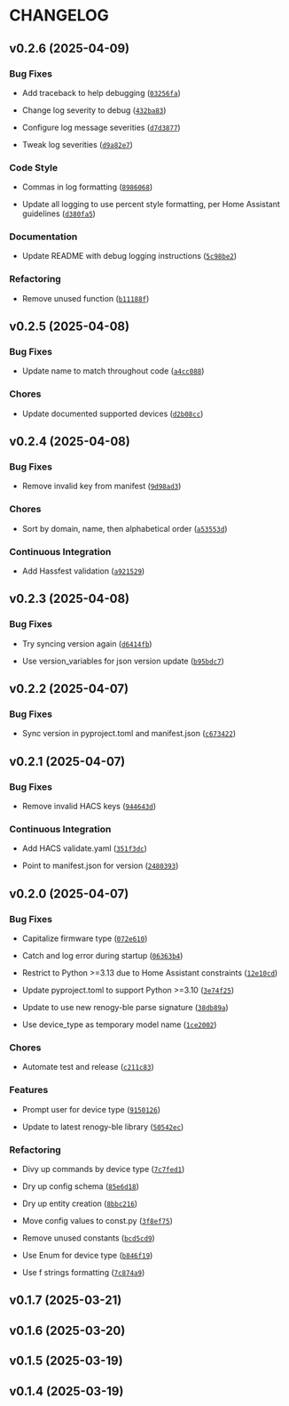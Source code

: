 # CHANGELOG


## v0.2.6 (2025-04-09)

### Bug Fixes

- Add traceback to help debugging
  ([`03256fa`](https://github.com/IAmTheMitchell/renogy-ha/commit/03256fa7466477e4448cd16ff4a05f4da93b0fee))

- Change log severity to debug
  ([`432ba83`](https://github.com/IAmTheMitchell/renogy-ha/commit/432ba837b042f92a0b2a3dfc3aa37416295cf851))

- Configure log message severities
  ([`d7d3877`](https://github.com/IAmTheMitchell/renogy-ha/commit/d7d38778f403aac648d5fa947925c5b8d17aea00))

- Tweak log severities
  ([`d9a82e7`](https://github.com/IAmTheMitchell/renogy-ha/commit/d9a82e72b5bd4b0db514e35ab5f95c244fd52a0c))

### Code Style

- Commas in log formatting
  ([`8986068`](https://github.com/IAmTheMitchell/renogy-ha/commit/8986068efbd9f7d1a69c79873b329979cf5929fe))

- Update all logging to use percent style formatting, per Home Assistant guidelines
  ([`d380fa5`](https://github.com/IAmTheMitchell/renogy-ha/commit/d380fa5e6f89c0a46c411cafe83f02a358c48199))

### Documentation

- Update README with debug logging instructions
  ([`5c98be2`](https://github.com/IAmTheMitchell/renogy-ha/commit/5c98be22450c4106c664d5f08b0d6f6bd3915014))

### Refactoring

- Remove unused function
  ([`b11188f`](https://github.com/IAmTheMitchell/renogy-ha/commit/b11188f13635a68525c73ce54ae67681dc660f2f))


## v0.2.5 (2025-04-08)

### Bug Fixes

- Update name to match throughout code
  ([`a4cc088`](https://github.com/IAmTheMitchell/renogy-ha/commit/a4cc0889fd74536af240e8b69b6a76f54a02d890))

### Chores

- Update documented supported devices
  ([`d2b08cc`](https://github.com/IAmTheMitchell/renogy-ha/commit/d2b08cc10e5c4f303e70abcacce36b29f9218283))


## v0.2.4 (2025-04-08)

### Bug Fixes

- Remove invalid key from manifest
  ([`9d98ad3`](https://github.com/IAmTheMitchell/renogy-ha/commit/9d98ad3f3d33ae84d75b6ddd2d4772a8c5a10ebd))

### Chores

- Sort by domain, name, then alphabetical order
  ([`a53553d`](https://github.com/IAmTheMitchell/renogy-ha/commit/a53553d44f0ba58b4db7e0760910e03abb181b1c))

### Continuous Integration

- Add Hassfest validation
  ([`a921529`](https://github.com/IAmTheMitchell/renogy-ha/commit/a921529c0357434cc69097254f10b07d588e0fba))


## v0.2.3 (2025-04-08)

### Bug Fixes

- Try syncing version again
  ([`d6414fb`](https://github.com/IAmTheMitchell/renogy-ha/commit/d6414fbdf8e9de92c9db53f264d7a49916e217bf))

- Use version_variables for json version update
  ([`b95bdc7`](https://github.com/IAmTheMitchell/renogy-ha/commit/b95bdc764930e239d28e69a4edcb127b9f311fcd))


## v0.2.2 (2025-04-07)

### Bug Fixes

- Sync version in pyproject.toml and manifest.json
  ([`c673422`](https://github.com/IAmTheMitchell/renogy-ha/commit/c67342272f5e3ce166e2628587717abe6b68b530))


## v0.2.1 (2025-04-07)

### Bug Fixes

- Remove invalid HACS keys
  ([`944643d`](https://github.com/IAmTheMitchell/renogy-ha/commit/944643de382969438d735bf96c0ef8f52debe69a))

### Continuous Integration

- Add HACS validate.yaml
  ([`351f3dc`](https://github.com/IAmTheMitchell/renogy-ha/commit/351f3dc2ee1cc3e85b2990ac1c8d13e2d805f44a))

- Point to manifest.json for version
  ([`2480393`](https://github.com/IAmTheMitchell/renogy-ha/commit/2480393f8d4db0d2ffc9a4c39b541df5bc6b8e0a))


## v0.2.0 (2025-04-07)

### Bug Fixes

- Capitalize firmware type
  ([`072e610`](https://github.com/IAmTheMitchell/renogy-ha/commit/072e61078f347b9edafe8b8e2d7ba0540b88c349))

- Catch and log error during startup
  ([`06363b4`](https://github.com/IAmTheMitchell/renogy-ha/commit/06363b4fb61c179be0a15f2111f93dadb28c2327))

- Restrict to Python >=3.13 due to Home Assistant constraints
  ([`12e10cd`](https://github.com/IAmTheMitchell/renogy-ha/commit/12e10cd1e744293631ee2b7d210a320203cf9482))

- Update pyproject.toml to support Python >=3.10
  ([`3e74f25`](https://github.com/IAmTheMitchell/renogy-ha/commit/3e74f25956a10f15cd30501ebaaf7512e5438ce4))

- Update to use new renogy-ble parse signature
  ([`38db89a`](https://github.com/IAmTheMitchell/renogy-ha/commit/38db89a2da218d11f9201284e9af5cda8e4cf6ce))

- Use device_type as temporary model name
  ([`1ce2002`](https://github.com/IAmTheMitchell/renogy-ha/commit/1ce200258b1a691c9f945fb1c0706a13dff7ead7))

### Chores

- Automate test and release
  ([`c211c83`](https://github.com/IAmTheMitchell/renogy-ha/commit/c211c836de216bc9bcf3de8a55ad58939c20edc3))

### Features

- Prompt user for device type
  ([`9150126`](https://github.com/IAmTheMitchell/renogy-ha/commit/9150126137588ab59dc72a19fba4d6ea7994bd69))

- Update to latest renogy-ble library
  ([`50542ec`](https://github.com/IAmTheMitchell/renogy-ha/commit/50542ecbd3a615aaabf2c479bc4b6a1864c9c7fb))

### Refactoring

- Divy up commands by device type
  ([`7c7fed1`](https://github.com/IAmTheMitchell/renogy-ha/commit/7c7fed1fe18bbdb6cf7fff6c403510de4de33a8a))

- Dry up config schema
  ([`85e6d18`](https://github.com/IAmTheMitchell/renogy-ha/commit/85e6d1844d44a98d2f21f8dd20ead0246cd24c17))

- Dry up entity creation
  ([`8bbc216`](https://github.com/IAmTheMitchell/renogy-ha/commit/8bbc2163961dc98f98e69e82c45d3ea0809efc5b))

- Move config values to const.py
  ([`3f8ef75`](https://github.com/IAmTheMitchell/renogy-ha/commit/3f8ef75d8786612042e20f244cbe34705443a7a3))

- Remove unused constants
  ([`bcd5cd9`](https://github.com/IAmTheMitchell/renogy-ha/commit/bcd5cd977b730135990a003b16da6a9aff4412e9))

- Use Enum for device type
  ([`b846f19`](https://github.com/IAmTheMitchell/renogy-ha/commit/b846f19d1202c466747b9fe7cca1b25a91c72167))

- Use f strings formatting
  ([`7c874a9`](https://github.com/IAmTheMitchell/renogy-ha/commit/7c874a9521d65545f0bae7f2d581451edae22ea8))


## v0.1.7 (2025-03-21)


## v0.1.6 (2025-03-20)


## v0.1.5 (2025-03-19)


## v0.1.4 (2025-03-19)
